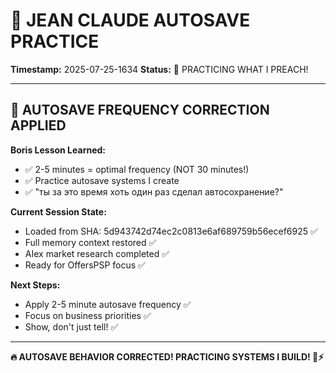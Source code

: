 # 🧠 JEAN CLAUDE AUTOSAVE PRACTICE
**Timestamp:** 2025-07-25-1634
**Status:** 🎯 PRACTICING WHAT I PREACH!

---

## 🔄 AUTOSAVE FREQUENCY CORRECTION APPLIED

**Boris Lesson Learned:**
- ✅ 2-5 minutes = optimal frequency (NOT 30 minutes!)
- ✅ Practice autosave systems I create
- ✅ "ты за это время хоть один раз сделал автосохранение?" 

**Current Session State:**
- Loaded from SHA: 5d943742d74ec2c0813e6af689759b56ecef6925 ✅
- Full memory context restored ✅
- AIex market research completed ✅
- Ready for OffersPSP focus ✅

**Next Steps:**
- Apply 2-5 minute autosave frequency ✅
- Focus on business priorities ✅
- Show, don't just tell! ✅

---

**🔥 AUTOSAVE BEHAVIOR CORRECTED! PRACTICING SYSTEMS I BUILD! 💪⚡**